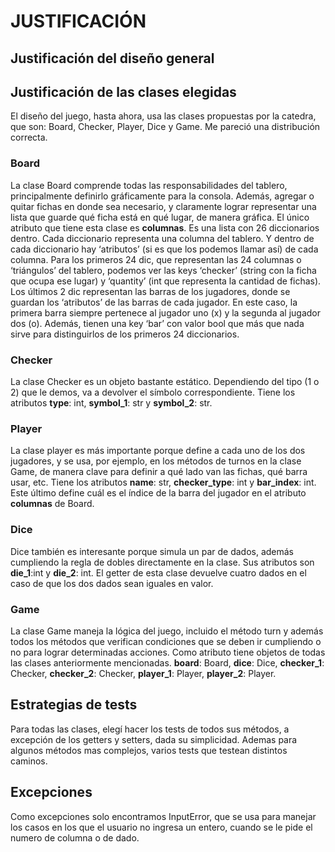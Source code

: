 # **JUSTIFICACIÓN**  
## **Justificación** del diseño general  
## Justificación de las clases elegidas  
El diseño del juego, hasta ahora, usa las clases propuestas por la catedra, que son: Board, Checker, Player, Dice y Game.  Me pareció una distribución correcta.  
### Board  
La clase Board comprende todas las responsabilidades del tablero, principalmente definirlo gráficamente para la consola. Además, agregar o quitar fichas en donde sea necesario, y claramente lograr representar una lista que guarde qué ficha está en qué lugar, de manera gráfica. El único atributo que tiene esta clase es __columnas__. Es una lista con 26 diccionarios dentro. Cada diccionario representa una columna del tablero. Y dentro de cada diccionario hay ‘atributos’ (si es que los podemos llamar así) de cada columna. Para los primeros 24 dic, que representan las 24 columnas o ‘triángulos’ del tablero, podemos ver las keys ‘checker’ (string con la ficha que ocupa ese lugar) y ‘quantity’ (int que representa la cantidad de fichas). Los últimos 2 dic representan las barras de los jugadores, donde se guardan los ‘atributos’ de las barras de cada jugador. En este caso, la primera barra siempre pertenece al jugador uno (x) y la segunda al jugador dos (o). Además, tienen una key ‘bar’ con valor bool que más que nada sirve para distinguirlos de los primeros 24 diccionarios.  
### Checker  
La clase Checker es un objeto bastante estático. Dependiendo del tipo (1 o 2) que le demos, va a devolver el símbolo correspondiente. Tiene los atributos __type__: int, __symbol_1__: str y __symbol_2__: str.  
### Player  
La clase player es más importante porque define a cada uno de los dos jugadores, y se usa, por ejemplo, en los métodos de turnos en la clase Game, de manera clave para definir a qué lado van las fichas, qué barra usar, etc. Tiene los atributos __name__: str, __checker_type__: int y __bar_index__: int. Este último define cuál es el índice de la barra del jugador en el atributo __columnas__ de Board.  
### Dice  
Dice también es interesante porque simula un par de dados, además cumpliendo la regla de dobles directamente en la clase. Sus atributos son __die_1__:int y __die_2__: int. El getter de esta clase devuelve cuatro dados en el caso de que los dos dados sean iguales en valor.  
### Game  
La clase Game maneja la lógica del juego, incluido el método turn y además todos los métodos que verifican condiciones que se deben ir cumpliendo o no para lograr determinadas acciones. Como atributo tiene objetos de todas las clases anteriormente mencionadas. __board__: Board, __dice__: Dice, __checker_1__: Checker, __checker_2__: Checker, __player_1__: Player, __player_2__: Player.  
  
## Estrategias de tests  
Para todas las clases, elegí hacer los tests de todos sus métodos, a excepción de los getters y setters, dada su simplicidad. Ademas para algunos métodos mas complejos, varios tests que testean distintos caminos.

## Excepciones
Como excepciones solo encontramos InputError, que se usa para manejar los casos en los que el usuario no ingresa un entero, cuando se le pide el numero de columna o de dado.

  
